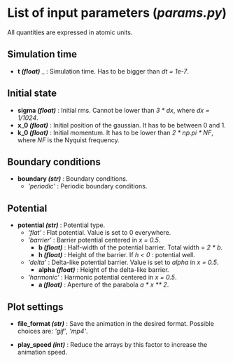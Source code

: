 # List of input parameters (_params.py_)
All quantities are expressed in atomic units.

## Simulation time

* **t _(float)_** _ : Simulation time. Has to be bigger than _dt = 1e-7_.

## Initial state

* **sigma _(float)_** : Initial rms. Cannot be lower than _3 * dx_, where _dx = 1/1024_.
* **x_0 _(float)_** : Initial position of the gaussian. It has to be between 0 and 1.
* **k_0 _(float)_** : Initial momentum. It has to be lower than _2 * np.pi * NF_, where _NF_ is the Nyquist frequency.


## Boundary conditions

* **boundary _(str)_** : Boundary conditions. 
  * _'periodic'_ : Periodic boundary conditions.

## Potential

* **potential _(str)_** : Potential type.
  * _'flat'_ : Flat potential. Value is set to 0 everywhere.
  * _'barrier'_ : Barrier potential centered in _x = 0.5_.
    * **b _(float)_** : Half-width of the potential barrier. Total width = _2 * b_.
    * **h _(float)_** : Height of the barrier. If _h < 0_ : potential well.
  * _'delta'_ : Delta-like potential barrier. Value is set to _alpha_ in _x = 0.5_.
    * **alpha _(float)_** : Height of the delta-like barrier.
  * _'harmonic'_ : Harmonic potential centered in _x = 0.5_.
    * **a _(float)_** : Aperture of the parabola _a * x ** 2_.

## Plot settings

* **file_format _(str)_** : Save the animation in the desired format.
  Possible choices are: _'gif'_, _'mp4'_.

* **play_speed _(int)_** : Reduce the arrays by this factor to increase the animation speed.

